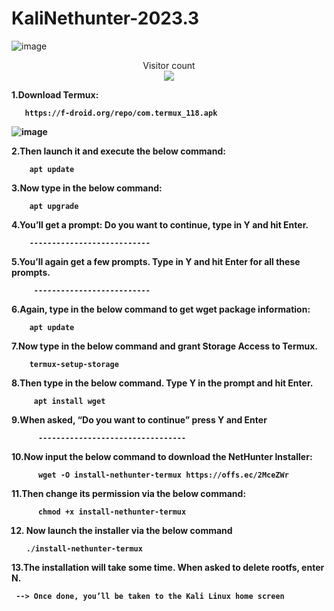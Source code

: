 # KaliNethunter-2023.3

![image](https://github.com/HackWithSumit/KaliNethunter-Rootless/assets/120317751/87dbf3c5-7f99-499f-ab70-2e1a2c2b1126)



<p align="center"> 
  Visitor count<br>
  <img src="https://profile-counter.glitch.me/HackWithSumit/count.svg" />
</p>



<B>1.Download Termux:<b>

       https://f-droid.org/repo/com.termux_118.apk

![image](https://github.com/HackWithSumit/KaliNethunter-Rootless/assets/120317751/b0937fe9-e73f-4487-8d69-b151859ca0f4)


2.Then launch it and execute the below command:
        
        apt update       

3.Now type in the below command:

        apt upgrade

4.You’ll get a prompt: Do you want to continue, type in Y and hit Enter.

        ---------------------------

5.You’ll again get a few prompts. Type in Y and hit Enter for all these prompts.

         --------------------------

6.Again, type in the below command to get wget package information:

        apt update

7.Now type in the below command and grant Storage Access to Termux.

        termux-setup-storage

8.Then type in the below command. Type Y in the prompt and hit Enter.

         apt install wget

 9.When asked, “Do you want to continue” press Y and Enter

          ---------------------------------

 10.Now input the below command to download the NetHunter Installer:

          wget -O install-nethunter-termux https://offs.ec/2MceZWr

 11.Then change its permission via the below command:

          chmod +x install-nethunter-termux

  12. Now launch the installer via the below command

          ./install-nethunter-termux

  13.The installation will take some time. When asked to delete rootfs, enter N. 

     --> Once done, you’ll be taken to the Kali Linux home screen

          
         

        

